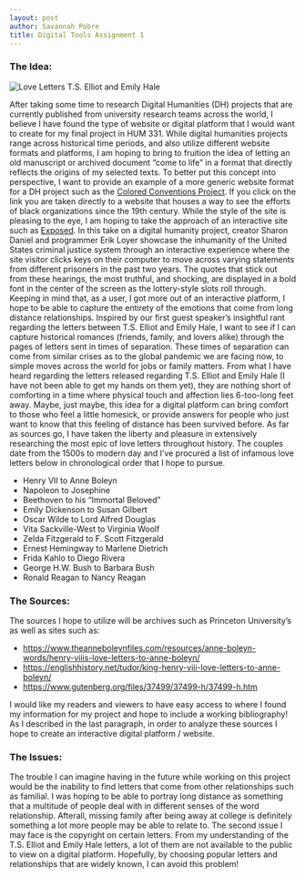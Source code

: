 ```yaml
---
layout: post
author: Savannah Pobre 
title: Digital Tools Assignment 1
---
```


### The Idea: 

![Love Letters T.S. Elliot and Emily Hale](https://www.princeton.edu/sites/default/files/styles/scale_1440/public/images/2019/12/TSEliot_banner.jpg?itok=m2XmHYYU)

After taking some time to research Digital Humanities (DH) projects that are currently published from university research teams across the world, I believe I have found the type of website or digital platform that I would want to create for my final project in HUM 331. While digital humanities projects range across historical time periods, and also utilize different website formats and platforms, I am hoping to bring to fruition the idea of letting an old manuscript or archived document “come  to life” in a format that directly reflects the origins of my selected texts. To better put this concept into perspective, I want to provide an example of a more generic website format for a DH project such as the [Colored Conventions Project](https://coloredconventions.org/). If you click on the link you are taken directly to a website that houses a way to see the efforts of black organizations since the 19th century. While the style of the site is pleasing to the eye, I am hoping to take the approach of an interactive site such as [Exposed](https://www.unjustlyexposed.com/). In this take on a digital humanity project, creator Sharon Daniel and programmer Erik Loyer showcase the inhumanity of the United States criminal justice system through an interactive experience where the site visitor clicks keys on their computer to move across varying statements from different prisoners in the past two years. The quotes that stick out from these hearings, the most truthful, and shocking, are displayed in a bold font in the center of the screen as the lottery-style slots roll through. 
Keeping in mind that, as a user, I got more out of an interactive platform, I hope to be able to capture the entirety of the emotions that come from long distance relationships. Inspired by our first guest speaker’s insightful rant regarding the letters between T.S. Elliot and Emily Hale, I want to see if I can capture historical romances (friends, family, and lovers alike) through the pages of letters sent in times of separation. These times of separation can come from similar crises as to the global pandemic we are facing now, to simple moves across the world for jobs or family matters. From what I have heard regarding the letters released regarding T.S. Elliot and Emily Hale (I have not been able to get my hands on them yet), they are nothing short of comforting in a time where physical touch and affection lies 6-too-long feet away. Maybe, just maybe, this idea for a digital platform can bring comfort to those who feel a little homesick, or provide answers for people who just want to know that this feeling of distance has been survived before. 
As far as sources go, I have taken the liberty and pleasure in extensively researching the most epic of love letters throughout history. The couples date from the 1500s to modern day and I’ve procured a list of infamous love letters below in chronological order that I hope to pursue.

* Henry VII to Anne Boleyn 
* Napoleon to Josephine 
* Beethoven to his “Immortal Beloved”
* Emily Dickenson to Susan Gilbert 
* Oscar Wilde to Lord Alfred Douglas
* Vita Sackville-West to Virginia Woolf
* Zelda Fitzgerald to F. Scott Fitzgerald 
* Ernest Hemingway to Marlene Dietrich
* Frida Kahlo to Diego Rivera 
* George H.W. Bush to Barbara Bush 
* Ronald Reagan to Nancy Reagan 

### The Sources: 

The sources I hope to utilize will be archives such as Princeton University’s as well as sites such as:

* https://www.theanneboleynfiles.com/resources/anne-boleyn-words/henry-viiis-love-letters-to-anne-boleyn/ 
* https://englishhistory.net/tudor/king-henry-viii-love-letters-to-anne-boleyn/ 
* https://www.gutenberg.org/files/37499/37499-h/37499-h.htm

I would like my readers and viewers to have easy access to where I found my information for my project and hope to include a working bibliography! As I described in the last paragraph, in order to analyze these sources I hope to create an interactive digital platform / website.  

### The Issues: 

The trouble I can imagine having in the future while working on this project would be the inability to find letters that come from other relationships such as familial. I was hoping to be able to portray long distance as something that a multitude of people deal with in different senses of the word relationship. Afterall, missing family after being away at college is definitely something a lot more people may be able to relate to. The second issue I may face is the copyright on certain letters. From my understanding of the T.S. Elliot and Emily Hale letters, a lot of them are not available to the public to view on a digital platform. Hopefully, by choosing popular letters and relationships that are widely known, I can avoid this problem!
